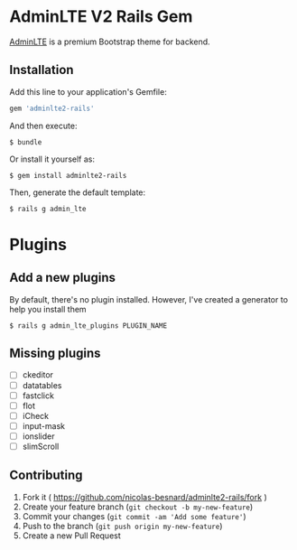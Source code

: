 # AdminLTE V2 Rails Gem

[AdminLTE](http://www.almsaeedstudio.com/) is a premium Bootstrap theme for backend.

## Installation

Add this line to your application's Gemfile:

```ruby
gem 'adminlte2-rails'
```

And then execute:

    $ bundle

Or install it yourself as:

    $ gem install adminlte2-rails
    
Then, generate the default template:

    $ rails g admin_lte

# Plugins

## Add a new plugins

By default, there's no plugin installed. However, I've created a generator to help you install them

    $ rails g admin_lte_plugins PLUGIN_NAME

## Missing plugins

* [ ] ckeditor
* [ ] datatables
* [ ] fastclick
* [ ] flot
* [ ] iCheck
* [ ] input-mask
* [ ] ionslider
* [ ] slimScroll

## Contributing

1. Fork it ( https://github.com/nicolas-besnard/adminlte2-rails/fork )
2. Create your feature branch (`git checkout -b my-new-feature`)
3. Commit your changes (`git commit -am 'Add some feature'`)
4. Push to the branch (`git push origin my-new-feature`)
5. Create a new Pull Request
